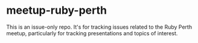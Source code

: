 # meetup-ruby-perth
This is an issue-only repo. It's for tracking issues related to the Ruby Perth meetup, particularly for tracking presentations and topics of interest.

